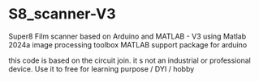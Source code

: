 # S8_scanner-V3
Super8 Film scanner based on Arduino and MATLAB - V3
using Matlab 2024a
image processing toolbox
MATLAB support package for arduino

this code is based on the circuit join. it s not an industrial or professional device. Use it to free for learning purpose / DYI / hobby
